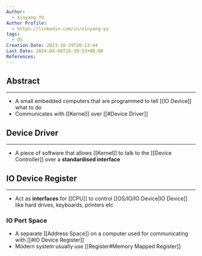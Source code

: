 ```yaml
---
Author:
  - Xinyang YU
Author Profile:
  - https://linkedin.com/in/xinyang-yu
tags:
  - OS
Creation Date: 2023-10-29T20:13:44
Last Date: 2024-04-08T16:39:53+08:00
References: 
---
```

## Abstract
---

* A small embedded computers that are programmed to tell [[IO Device]] what to do
* Communicates with [[Kernel]] over [[#Device Driver]]


## Device Driver
---
- A piece of software that allows [[Kernel]] to talk to the [[Device Controller]] over a **standardised interface**

## IO Device Register
---
- Act as **interfaces** for [[CPU]] to control [[OS/IO/IO Device|IO Device]] like hard drives, keyboards, printers etc

### IO Port Space
- A separate [[Address Space]] on a computer used for communicating with [[#IO Device Register]]
- Modern system usually use [[Register#Memory Mapped Register]]
